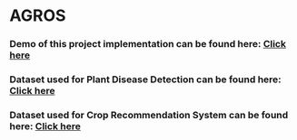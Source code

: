 # AGROS

### Demo of this project implementation can be found here: [Click here](https://drive.google.com/file/d/1fGLB8bDlhQ6cVZ-CJ3TF-q8fXzeU8i-q/view?usp=sharing) 
### Dataset used for Plant Disease Detection can be found here: [Click here](https://github.com/spMohanty/PlantVillage-Dataset/tree/master/raw/color) 
### Dataset used for Crop Recommendation System can be found here: [Click here](https://drive.google.com/drive/folders/1ZfB5pe3MWfKwq-BMrUZ2yeNh7d9ZINzx?usp=sharing) 
